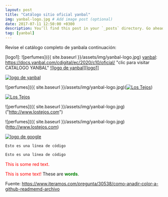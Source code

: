 ```yaml
---
layout: post
title: "Catálogo sitio oficial yanbal"
img: yanbal-logo.jpg # Add image post (optional)
date: 2017-07-11 12:50:00 +0300
description: You’ll find this post in your `_posts` directory. Go ahead and edit it and re-build the site to see your changes. # Add post description (optional)
tag: [yanbal]
---
```

Revise el catálogo completo de yanbala continuación:

[logo1]: ![perfumes]({{ site.baseurl }}/assets/img/yanbal-logo.jpg)
[yanbal]: https://docs.yanbal.com/cdigital/ec/2020/c10/oficial/ "clic para visitar CATALOGO YANBAL"
[![logo de yanbal][logo1]][yanbal]



[logo2]: https://raw.githubusercontent.com/Betty-C/bef/gh-pages/assets/img/yanbal-logo.jpg
[yanbal]: https://docs.yanbal.com/cdigital/ec/2020/c10/oficial/ "clic para visitar CATALOGO YANBAL"
[![logo de yanbal][logo2]][yanbal]

![perfumes]({{ site.baseurl }}/assets/img/yanbal-logo.jpg)(<a title="Los Tejos" href="http://www.lostejos.com"><img src="yanbal-logo.jpg" alt="Los Tejos" /></a>)

<a title="Los Tejos" href="http://www.lostejos.com"><img src="yanbal-logo.jpg" alt="Los Tejos" /></a>

![perfumes]({{ site.baseurl }}/assets/img/yanbal-logo.jpg)("http://www.lostejos.com")

![perfumes]({{ site.baseurl }}/assets/img/yanbal-logo.jpg)(http://www.lostejos.com)


[logo]: http://www.google.com/images/logo.gif
[google]: http://www.google.com/ "clic para visitar Google.com"
[![logo de google][logo]][google]

`Esto es una línea de código
`

``` diff 
Esto es una línea de código 
```

<p style='color:red'>This is some red text.</p>
<font color="red">This is some text!</font>
These are <b style='color:green'> words</b>.


Fuente: https://www.iteramos.com/pregunta/30538/como-anadir-color-a-github-readmemd-archivo

